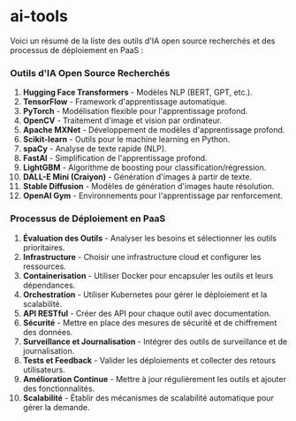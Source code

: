 # ai-tools

Voici un résumé de la liste des outils d'IA open source recherchés et des processus de déploiement en PaaS :

### Outils d'IA Open Source Recherchés
1. **Hugging Face Transformers** - Modèles NLP (BERT, GPT, etc.).
2. **TensorFlow** - Framework d'apprentissage automatique.
3. **PyTorch** - Modélisation flexible pour l'apprentissage profond.
4. **OpenCV** - Traitement d'image et vision par ordinateur.
5. **Apache MXNet** - Développement de modèles d'apprentissage profond.
6. **Scikit-learn** - Outils pour le machine learning en Python.
7. **spaCy** - Analyse de texte rapide (NLP).
8. **FastAI** - Simplification de l'apprentissage profond.
9. **LightGBM** - Algorithme de boosting pour classification/régression.
10. **DALL-E Mini (Craiyon)** - Génération d'images à partir de texte.
11. **Stable Diffusion** - Modèles de génération d'images haute résolution.
12. **OpenAI Gym** - Environnements pour l'apprentissage par renforcement.

### Processus de Déploiement en PaaS
1. **Évaluation des Outils** - Analyser les besoins et sélectionner les outils prioritaires.
2. **Infrastructure** - Choisir une infrastructure cloud et configurer les ressources.
3. **Containerisation** - Utiliser Docker pour encapsuler les outils et leurs dépendances.
4. **Orchestration** - Utiliser Kubernetes pour gérer le déploiement et la scalabilité.
5. **API RESTful** - Créer des API pour chaque outil avec documentation.
6. **Sécurité** - Mettre en place des mesures de sécurité et de chiffrement des données.
7. **Surveillance et Journalisation** - Intégrer des outils de surveillance et de journalisation.
8. **Tests et Feedback** - Valider les déploiements et collecter des retours utilisateurs.
9. **Amélioration Continue** - Mettre à jour régulièrement les outils et ajouter des fonctionnalités.
10. **Scalabilité** - Établir des mécanismes de scalabilité automatique pour gérer la demande.
